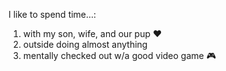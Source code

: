 I like to spend time...:
1. with my son, wife, and our pup :heart:
2. outside doing almost anything
3. mentally checked out w/a good video game :video_game:
